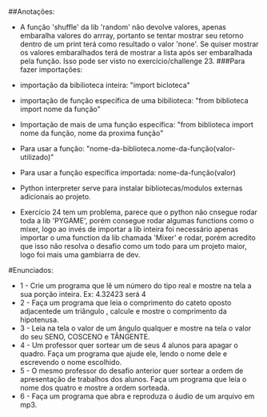 ##Anotações:
- A função 'shuffle' da lib 'random' não devolve valores, apenas embaralha  valores do arrray, portanto se tentar mostrar seu retorno dentro de um print terá como resultado o valor 'none'. Se quiser mostrar os valores embaralhados terá de mostrar a lista após ser embaralhada pela função. Isso pode ser visto no exercício/challenge 23.
###Para fazer importações:

- importação da bibilioteca inteira: "import bicloteca"
- importação de função específica de uma bibilioteca: "from biblioteca import nome da função"
- Importação de mais de uma função específica: "from biblioteca import nome da função, nome da proxima função"
- Para usar a função: "nome-da-biblioteca.nome-da-função(valor-utilizado)"
- Para usar a função específica importada: nome-da-função(valor)
- Python interpreter serve para instalar bibliotecas/modulos externas adicionais ao projeto.
- Exercício 24 tem um problema, parece que o python não cnsegue rodar toda a lib 'PYGAME', porém consegue rodar algumas functions como o mixer, logo ao invés de importar a lib inteira foi necessário apenas importar o uma function da lib chamada 'Mixer' e rodar, porém acredito que isso não resolva o desafio como um todo para um projeto maior, logo foi mais uma gambiarra de dev.

#Enunciados:
- 1 - Crie um programa que lê um número do tipo real e mostre na tela a sua porção inteira. Ex: 4.32423 será 4
- 2 - Faça um programa que leia o comprimento do cateto oposto adjacentede um triângulo , calcule e mostre o comprimento da hipotenusa.
- 3 - Leia na tela o valor de um ângulo qualquer e mostre na tela o valor do seu SENO, COSCENO e TÂNGENTE.
- 4 - Um professor quer sortear um de seus 4 alunos para apagar o quadro. Faça um programa que ajude ele, lendo o nome dele e escrevendo o nome escolhido.
- 5 - O mesmo professor do desafio anterior quer sortear a ordem de apresentação de trabalhos dos alunos. Faça um programa que leia o nome dos quatro e mostre a ordem sorteada.
- 6 - Faça um programa que abra e reproduza o áudio de um arquivo em mp3.
